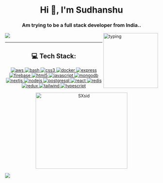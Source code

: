 <h1 align="center">Hi 👋, I'm Sudhanshu</h1>
<h3 align="center">Am trying to be a full stack developer from India..</h3>

<p> 
  <img alt="typing" align="right" height="180" src="https://c.tenor.com/HzrtGBa_hZgAAAAC/typing-anime.gif" />
  <img align="center" src="https://github-readme-streak-stats.herokuapp.com/?user=SXsid&theme=dracula" />
</p>

<hr/>

<!-- Tech Stack Section -->
<h2 align="center">💻 Tech Stack:</h2>
<p align="center">
  <a href="https://aws.amazon.com" target="_blank" rel="noreferrer">
    <img src="https://img.shields.io/badge/AWS-%23FF9900.svg?style=for-the-badge&logo=amazonaws&logoColor=white" alt="aws"/>
  </a>
  <a href="https://www.gnu.org/software/bash/" target="_blank" rel="noreferrer">
    <img src="https://img.shields.io/badge/Bash-%233E7C17.svg?style=for-the-badge&logo=gnu-bash&logoColor=white" alt="bash"/>
  </a>
  <a href="https://www.w3schools.com/css/" target="_blank" rel="noreferrer">
    <img src="https://img.shields.io/badge/CSS3-%231572B6.svg?style=for-the-badge&logo=css3&logoColor=white" alt="css3"/>
  </a>
  <a href="https://www.docker.com/" target="_blank" rel="noreferrer">
    <img src="https://img.shields.io/badge/Docker-%232496ED.svg?style=for-the-badge&logo=docker&logoColor=white" alt="docker"/>
  </a>
  <a href="https://expressjs.com" target="_blank" rel="noreferrer">
    <img src="https://img.shields.io/badge/Express-%23404D59.svg?style=for-the-badge&logo=express&logoColor=white" alt="express"/>
  </a>
  <a href="https://firebase.google.com/" target="_blank" rel="noreferrer">
    <img src="https://img.shields.io/badge/Firebase-%23039BE5.svg?style=for-the-badge&logo=firebase&logoColor=white" alt="firebase"/>
  </a>
  <a href="https://www.w3.org/html/" target="_blank" rel="noreferrer">
    <img src="https://img.shields.io/badge/HTML5-%23E34F26.svg?style=for-the-badge&logo=html5&logoColor=white" alt="html5"/>
  </a>
  <a href="https://developer.mozilla.org/en-US/docs/Web/JavaScript" target="_blank" rel="noreferrer">
    <img src="https://img.shields.io/badge/JavaScript-%23323330.svg?style=for-the-badge&logo=javascript&logoColor=%23F7DF1E" alt="javascript"/>
  </a>
  <a href="https://www.mongodb.com/" target="_blank" rel="noreferrer">
    <img src="https://img.shields.io/badge/MongoDB-%234ea94b.svg?style=for-the-badge&logo=mongodb&logoColor=white" alt="mongodb"/>
  </a>
  <a href="https://nextjs.org/" target="_blank" rel="noreferrer">
    <img src="https://img.shields.io/badge/Next.js-%23000000.svg?style=for-the-badge&logo=nextdotjs&logoColor=white" alt="nextjs"/>
  </a>
  <a href="https://nodejs.org" target="_blank" rel="noreferrer">
    <img src="https://img.shields.io/badge/Node.js-%233C873A.svg?style=for-the-badge&logo=node.js&logoColor=white" alt="nodejs"/>
  </a>
  <a href="https://www.postgresql.org" target="_blank" rel="noreferrer">
    <img src="https://img.shields.io/badge/PostgreSQL-%233C87C0.svg?style=for-the-badge&logo=postgresql&logoColor=white" alt="postgresql"/>
  </a>
  <a href="https://reactjs.org/" target="_blank" rel="noreferrer">
    <img src="https://img.shields.io/badge/React-%2320232a.svg?style=for-the-badge&logo=react&logoColor=%2361DAFB" alt="react"/>
  </a>
  <a href="https://redis.io" target="_blank" rel="noreferrer">
    <img src="https://img.shields.io/badge/Redis-%23D82C20.svg?style=for-the-badge&logo=redis&logoColor=white" alt="redis"/>
  </a>
  <a href="https://redux.js.org" target="_blank" rel="noreferrer">
    <img src="https://img.shields.io/badge/Redux-%23593d88.svg?style=for-the-badge&logo=redux&logoColor=white" alt="redux"/>
  </a>
  <a href="https://tailwindcss.com/" target="_blank" rel="noreferrer">
    <img src="https://img.shields.io/badge/TailwindCSS-%2338B2AC.svg?style=for-the-badge&logo=tailwindcss&logoColor=white" alt="tailwind"/>
  </a>
  <a href="https://www.typescriptlang.org/" target="_blank" rel="noreferrer">
    <img src="https://img.shields.io/badge/TypeScript-%232F74C0.svg?style=for-the-badge&logo=typescript&logoColor=white" alt="typescript"/>
  </a>
 
</p>
</p>

<!-- GitHub Stats and GIF Section -->
<div align="center" style="width: 60%; margin: auto;">
  <a href="https://github.com/SXsid">
    <img src="https://github-readme-stats.vercel.app/api/top-langs/?username=SXsid&layout=compact&langs_count=20&theme=dracula" alt="SXsid" style="width: 100%; height: 250px;" />
  </a>
</div>

<!-- View Count Section -->
<p >
  <a href="https://visitcount.itsvg.in">
    <img src="https://visitcount.itsvg.in/api?id=SXsid&icon=2&color=0" />
  </a>
</p>
